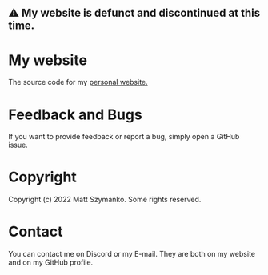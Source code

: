 ## ⚠ My website is defunct and discontinued at this time.

# My website
The source code for my [personal website.](http://mattszymanko.cf/)

# Feedback and Bugs
If you want to provide feedback or report a bug, simply open a GitHub issue.

# Copyright
Copyright (c) 2022 Matt Szymanko. Some rights reserved.

# Contact
You can contact me on Discord or my E-mail. They are both on my website and on my GitHub profile.
